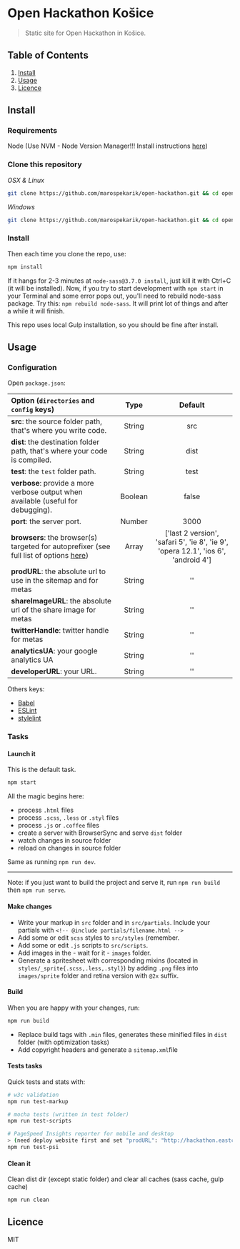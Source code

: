 Open Hackathon Košice
=====================

> Static site for Open Hackathon in Košice.

## Table of Contents

  1. [Install](#install)
  1. [Usage](#usage)
  1. [Licence](#licence)

## Install
### Requirements

Node (Use NVM - Node Version Manager!!! Install instructions [here](https://github.com/creationix/nvm))

### Clone this repository

*OSX & Linux*

```bash
git clone https://github.com/marospekarik/open-hackathon.git && cd open-hackathon && rm -rf .git
```

*Windows*

```bash
git clone https://github.com/marospekarik/open-hackathon.git && cd open-hackathon && rd /s /q .git
```

### Install

Then each time you clone the repo, use:

```bash
npm install
```
If it hangs for 2-3 minutes at `node-sass@3.7.0 install`, just kill it with Ctrl+C (it will be installed).
Now, if you try to start development with `npm start` in your Terminal and some error pops out, you'll need to rebuild node-sass package.
Try this: `npm rebuild node-sass`. It will print lot of things and after a while it will finish.

This repo uses local Gulp installation, so you should be fine after install.

## Usage

### Configuration

Open `package.json`:

|Option (`directories` and `config` keys)|Type|Default
|:---------|:---------:|:----------:|
|**src**: the source folder path, that's where you write code.|String|src|
|**dist**: the destination folder path, that's where your code is compiled.|String|dist|
|**test**: the `test` folder path.|String|test|
|**verbose**: provide a more verbose output when available (useful for debugging).|Boolean|false|
|**port**: the server port.|Number|3000|
|**browsers**: the browser(s) targeted for autoprefixer (see full list of options [here](https://github.com/ai/autoprefixer#browsers))|Array|['last 2 version', 'safari 5', 'ie 8', 'ie 9', 'opera 12.1', 'ios 6', 'android 4']|
|**prodURL**: the absolute url to use in the sitemap and for metas|String|''|
|**shareImageURL**: the absolute url of the share image for metas|String|''|
|**twitterHandle**: twitter handle for metas|String|''|
|**analyticsUA**: your google analytics UA|String|''|
|**developerURL**: your URL.|String|''|

Others keys:

* [Babel](https://babeljs.io/docs/usage/babelrc/)
* [ESLint](http://eslint.org/docs/user-guide/configuring)
* [stylelint](https://github.com/stylelint/stylelint/blob/master/docs/user-guide/configuration.md)

### Tasks

#### Launch it

This is the default task.

```bash
npm start
```
All the magic begins here:

* process `.html` files
* process `.scss`, `.less` or `.styl` files
* process `.js` or `.coffee` files
* create a server with BrowserSync and serve `dist` folder
* watch changes in source folder
* reload on changes in source folder

Same as running `npm run dev`.

---
Note: if you just want to build the project and serve it, run `npm run build` then `npm run serve`.


#### Make changes

 * Write your markup in `src` folder and in `src/partials`. Include your partials with `<!-- @include partials/filename.html -->`
 * Add some or edit `scss` styles to `src/styles` (remember.
 * Add some or edit `.js` scripts to `src/scripts`.
 * Add images in the - wait for it - `images` folder.
 * Generate a spritesheet with corresponding mixins (located in `styles/_sprite{.scss,.less,.styl}`) by adding `.png` files into `images/sprite` folder and retina version with `@2x` suffix.

#### Build

When you are happy with your changes, run:

```bash
npm run build
```

* Replace build tags with `.min` files, generates these minified files in `dist` folder (with optimization tasks)
* Add copyright headers and generate a `sitemap.xml`file

#### Tests tasks

Quick tests and stats with:

```bash
# w3c validation
npm run test-markup

# mocha tests (written in test folder)
npm run test-scripts

# PageSpeed Insights reporter for mobile and desktop
> (need deploy website first and set "prodURL": "http://hackathon.eastcubator.sk")
npm run test-psi
```

#### Clean it

Clean dist dir (except static folder) and clear all caches (sass cache, gulp cache)

```bash
npm run clean
```

## Licence

MIT
